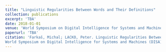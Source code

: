 ```yaml
---
title: "Linguistic Regularities Between Words and Their Definitions"
collection: publications
excerpt: 'TBA'
date: 2018-01-01
venue: 'World Symposium on Digital Intelligence for Systems and Machines (DISA)'
paperurl: 'TBA'
citation: 'Farkaš, Michal; LACKO, Peter. Linguistic Regularities Between Words and Their Definitions. In: 2018
World Symposium on Digital Intelligence for Systems and Machines (DISA). IEEE, 2018. p. 349-354.'
---
```

